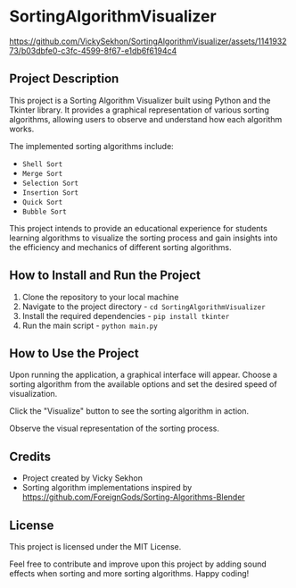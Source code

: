 # SortingAlgorithmVisualizer

https://github.com/VickySekhon/SortingAlgorithmVisualizer/assets/114193273/b03dbfe0-c3fc-4599-8f67-e1db6f6194c4

## Project Description
This project is a Sorting Algorithm Visualizer built using Python and the Tkinter library. It provides a graphical representation of various sorting algorithms, allowing users to observe and understand how each algorithm works.

The implemented sorting algorithms include:

- ```Shell Sort```
- ```Merge Sort```
- ```Selection Sort```
- ```Insertion Sort```
- ```Quick Sort```
- ```Bubble Sort```

This project intends to provide an educational experience for students learning algorithms to visualize the sorting process and gain insights into the efficiency and mechanics of different sorting algorithms.

## How to Install and Run the Project

1. Clone the repository to your local machine
2. Navigate to the project directory - ```cd SortingAlgorithmVisualizer```
3. Install the required dependencies - ```pip install tkinter```
4. Run the main script - ```python main.py```

## How to Use the Project

Upon running the application, a graphical interface will appear. Choose a sorting algorithm from the available options and set the desired speed of visualization.

Click the "Visualize" button to see the sorting algorithm in action.

Observe the visual representation of the sorting process.

## Credits
- Project created by Vicky Sekhon
- Sorting algorithm implementations inspired by https://github.com/ForeignGods/Sorting-Algorithms-Blender

## License
This project is licensed under the MIT License.

Feel free to contribute and improve upon this project by adding sound effects when sorting and more sorting algorithms. Happy coding!
